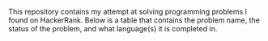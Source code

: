 This repository contains my attempt at solving programming problems I found on HackerRank. Below is a table that contains the problem name, the status of the problem, and what language(s) it is completed in.
